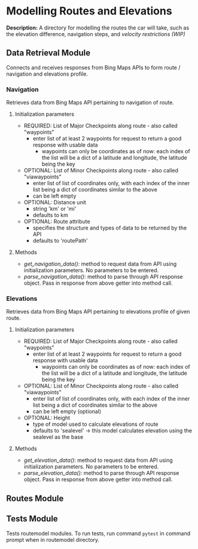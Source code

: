 # Modelling Routes and Elevations

**Description:** A directory for modelling the routes the car will take, such as the elevation difference, navigation steps, and *velocity restrictions (WIP)*

## Data Retrieval Module

Connects and receives responses from Bing Maps APIs to form route / navigation and elevations profile.

### Navigation

Retrieves data from Bing Maps API pertaining to navigation of route.

1. Initialization parameters
   - REQUIRED: List of Major Checkpoints along route - also called "waypoints"
     - enter list of at least 2 waypoints for request to return a good response with usable data
       - waypoints can only be coordinates as of now: each index of the list will be a dict of a latitude and longitude, the latitude being the key
   - OPTIONAL: List of Minor Checkpoints along route - also called "viawaypoints"
     - enter list of list of coordinates only, with each index of the inner list being a dict of coordinates similar to the above
     - can be left empty
   - OPTIONAL: Distance unit
     - string 'km' or 'mi'
     - defaults to km
   - OPTIONAL: Route attribute
     - specifies the structure and types of data to be returned by the API
     - defaults to 'routePath'

2. Methods
   - *get_navigation_data():* method to request data from API using initialization parameters. No parameters to be entered.
   - *parse_navigation_data():*  method to parse through API response object. Pass in response from above getter into method call.

### Elevations

Retrieves data from Bing Maps API pertaining to elevations profile of given route.

1. Initialization parameters
   - REQUIRED: List of Major Checkpoints along route - also called "waypoints"
     - enter list of at least 2 waypoints for request to return a good response with usable data
       - waypoints can only be coordinates as of now: each index of the list will be a dict of a latitude and longitude, the latitude being the key
   - OPTIONAL: List of Minor Checkpoints along route - also called "viawaypoints"
     - enter list of list of coordinates only, with each index of the inner list being a dict of coordinates similar to the above
     - can be left empty (optional)
   - OPTIONAL: Height
     - type of model used to calculate elevations of route
     - defaults to 'sealevel' -> this model calculates elevation using the sealevel as the base

2. Methods
   - *get_elevation_data():* method to request data from API using initialization parameters. No parameters to be entered.
   - *parse_elevation_data():*  method to parse through API response object. Pass in response from above getter into method call.

## Routes Module

## Tests Module

Tests routemodel modules. To run tests, run command `pytest` in command prompt when in routemodel directory.
